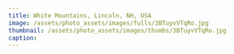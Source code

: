 ```yaml
---
title: White Mountains, Lincoln, NH, USA
image: /assets/photo_assets/images/fulls/3BTuyvVTqRo.jpg
thumbnail: /assets/photo_assets/images/thumbs/3BTuyvVTqRo.jpg
caption: 
---
```

